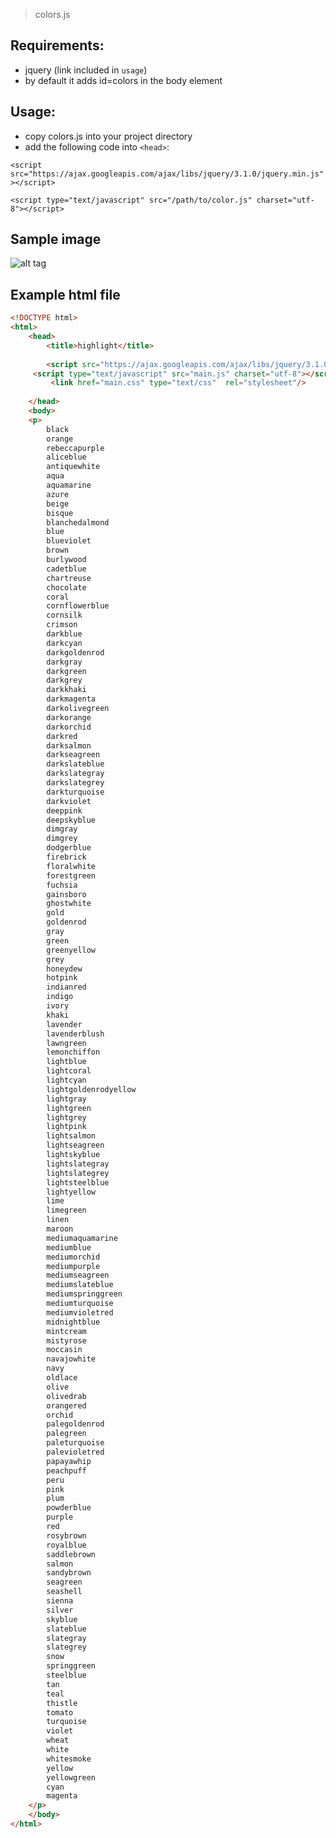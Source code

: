 > colors.js

## Requirements:
* jquery (link included in `usage`)
* by default it adds id=colors in the body element

## Usage:
* copy colors.js into your project directory
* add the following code into `<head>`:


`<script src="https://ajax.googleapis.com/ajax/libs/jquery/3.1.0/jquery.min.js"></script>`

`<script type="text/javascript" src="/path/to/color.js" charset="utf-8"></script>`

## Sample image
![alt tag](https://cloud.githubusercontent.com/assets/7970296/19323436/8ba1cb40-90da-11e6-97d4-66d96108d4aa.png)


## Example html file

```html
<!DOCTYPE html>
<html>
	<head>
		<title>highlight</title>
		
		<script src="https://ajax.googleapis.com/ajax/libs/jquery/3.1.0/jquery.min.js"></script>
	 <script type="text/javascript" src="main.js" charset="utf-8"></script>
		 <link href="main.css" type="text/css"  rel="stylesheet"/>
		 
	</head>
	<body>
	<p> 
	    black
	    orange
	    rebeccapurple
	    aliceblue
	    antiquewhite 
	    aqua
	    aquamarine
	    azure
	    beige
	    bisque  
	    blanchedalmond
	    blue
	    blueviolet
	    brown
	    burlywood
	    cadetblue  
	    chartreuse
	    chocolate 
	    coral
	    cornflowerblue
	    cornsilk
	    crimson
	    darkblue  
	    darkcyan
	    darkgoldenrod
	    darkgray
	    darkgreen
	    darkgrey  
	    darkkhaki
	    darkmagenta  
	    darkolivegreen
	    darkorange
	    darkorchid
	    darkred
	    darksalmon
	    darkseagreen
	    darkslateblue  
	    darkslategray
	    darkslategrey  
	    darkturquoise
	    darkviolet
	    deeppink
	    deepskyblue  
	    dimgray
	    dimgrey
	    dodgerblue
	    firebrick 
	    floralwhite
	    forestgreen
	    fuchsia
	    gainsboro
	    ghostwhite  
	    gold
	    goldenrod
	    gray
	    green
	    greenyellow
	    grey
	    honeydew
	    hotpink
	    indianred
	    indigo
	    ivory  
	    khaki  
	    lavender
	    lavenderblush
	    lawngreen
	    lemonchiffon
	    lightblue
	    lightcoral
	    lightcyan 
	    lightgoldenrodyellow
	    lightgray
	    lightgreen
	    lightgrey 
	    lightpink
	    lightsalmon  
	    lightseagreen
	    lightskyblue  
	    lightslategray
	    lightslategrey 
	    lightsteelblue
	    lightyellow
	    lime
	    limegreen
	    linen
	    maroon  
	    mediumaquamarine
	    mediumblue
	    mediumorchid
	    mediumpurple  
	    mediumseagreen
	    mediumslateblue 
	    mediumspringgreen
	    mediumturquoise
	    mediumvioletred
	    midnightblue
	    mintcream
	    mistyrose
	    moccasin  
	    navajowhite
	    navy
	    oldlace
	    olive
	    olivedrab
	    orangered
	    orchid
	    palegoldenrod
	    palegreen
	    paleturquoise
	    palevioletred
	    papayawhip
	    peachpuff
	    peru
	    pink
	    plum
	    powderblue
	    purple
	    red
	    rosybrown
	    royalblue
	    saddlebrown  
	    salmon
	    sandybrown
	    seagreen
	    seashell  
	    sienna
	    silver 
	    skyblue
	    slateblue 
	    slategray  
	    slategrey
	    snow
	    springgreen
	    steelblue
	    tan  
	    teal
	    thistle  
	    tomato
	    turquoise
	    violet
	    wheat
	    white
	    whitesmoke
	    yellow
	    yellowgreen
	    cyan
	    magenta
	</p>	
	</body>
</html>
```
